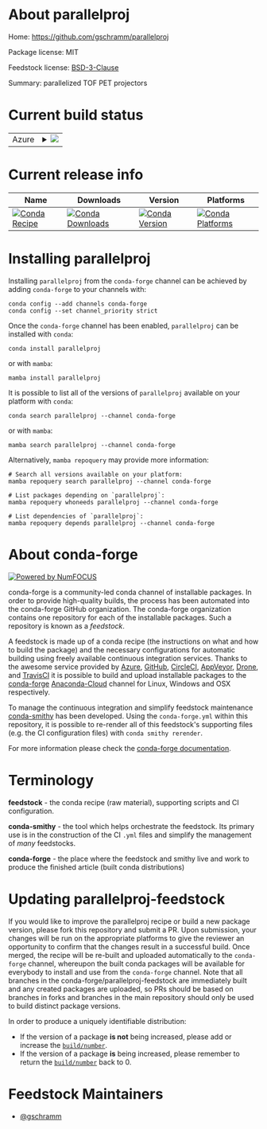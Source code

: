 About parallelproj
==================

Home: https://github.com/gschramm/parallelproj

Package license: MIT

Feedstock license: [BSD-3-Clause](https://github.com/conda-forge/parallelproj-feedstock/blob/main/LICENSE.txt)

Summary: parallelized TOF PET projectors

Current build status
====================


<table>
    
  <tr>
    <td>Azure</td>
    <td>
      <details>
        <summary>
          <a href="https://dev.azure.com/conda-forge/feedstock-builds/_build/latest?definitionId=18288&branchName=main">
            <img src="https://dev.azure.com/conda-forge/feedstock-builds/_apis/build/status/parallelproj-feedstock?branchName=main">
          </a>
        </summary>
        <table>
          <thead><tr><th>Variant</th><th>Status</th></tr></thead>
          <tbody><tr>
              <td>linux_64_c_compiler_version10cuda_compiler_version11.1</td>
              <td>
                <a href="https://dev.azure.com/conda-forge/feedstock-builds/_build/latest?definitionId=18288&branchName=main">
                  <img src="https://dev.azure.com/conda-forge/feedstock-builds/_apis/build/status/parallelproj-feedstock?branchName=main&jobName=linux&configuration=linux%20linux_64_c_compiler_version10cuda_compiler_version11.1" alt="variant">
                </a>
              </td>
            </tr><tr>
              <td>linux_64_c_compiler_version10cuda_compiler_version11.2</td>
              <td>
                <a href="https://dev.azure.com/conda-forge/feedstock-builds/_build/latest?definitionId=18288&branchName=main">
                  <img src="https://dev.azure.com/conda-forge/feedstock-builds/_apis/build/status/parallelproj-feedstock?branchName=main&jobName=linux&configuration=linux%20linux_64_c_compiler_version10cuda_compiler_version11.2" alt="variant">
                </a>
              </td>
            </tr><tr>
              <td>linux_64_c_compiler_version11cuda_compiler_versionNone</td>
              <td>
                <a href="https://dev.azure.com/conda-forge/feedstock-builds/_build/latest?definitionId=18288&branchName=main">
                  <img src="https://dev.azure.com/conda-forge/feedstock-builds/_apis/build/status/parallelproj-feedstock?branchName=main&jobName=linux&configuration=linux%20linux_64_c_compiler_version11cuda_compiler_versionNone" alt="variant">
                </a>
              </td>
            </tr><tr>
              <td>linux_64_c_compiler_version7cuda_compiler_version10.2</td>
              <td>
                <a href="https://dev.azure.com/conda-forge/feedstock-builds/_build/latest?definitionId=18288&branchName=main">
                  <img src="https://dev.azure.com/conda-forge/feedstock-builds/_apis/build/status/parallelproj-feedstock?branchName=main&jobName=linux&configuration=linux%20linux_64_c_compiler_version7cuda_compiler_version10.2" alt="variant">
                </a>
              </td>
            </tr><tr>
              <td>linux_64_c_compiler_version9cuda_compiler_version11.0</td>
              <td>
                <a href="https://dev.azure.com/conda-forge/feedstock-builds/_build/latest?definitionId=18288&branchName=main">
                  <img src="https://dev.azure.com/conda-forge/feedstock-builds/_apis/build/status/parallelproj-feedstock?branchName=main&jobName=linux&configuration=linux%20linux_64_c_compiler_version9cuda_compiler_version11.0" alt="variant">
                </a>
              </td>
            </tr><tr>
              <td>osx_64</td>
              <td>
                <a href="https://dev.azure.com/conda-forge/feedstock-builds/_build/latest?definitionId=18288&branchName=main">
                  <img src="https://dev.azure.com/conda-forge/feedstock-builds/_apis/build/status/parallelproj-feedstock?branchName=main&jobName=osx&configuration=osx%20osx_64_" alt="variant">
                </a>
              </td>
            </tr><tr>
              <td>win_64_cuda_compiler_version10.2</td>
              <td>
                <a href="https://dev.azure.com/conda-forge/feedstock-builds/_build/latest?definitionId=18288&branchName=main">
                  <img src="https://dev.azure.com/conda-forge/feedstock-builds/_apis/build/status/parallelproj-feedstock?branchName=main&jobName=win&configuration=win%20win_64_cuda_compiler_version10.2" alt="variant">
                </a>
              </td>
            </tr><tr>
              <td>win_64_cuda_compiler_version11.0</td>
              <td>
                <a href="https://dev.azure.com/conda-forge/feedstock-builds/_build/latest?definitionId=18288&branchName=main">
                  <img src="https://dev.azure.com/conda-forge/feedstock-builds/_apis/build/status/parallelproj-feedstock?branchName=main&jobName=win&configuration=win%20win_64_cuda_compiler_version11.0" alt="variant">
                </a>
              </td>
            </tr><tr>
              <td>win_64_cuda_compiler_version11.1</td>
              <td>
                <a href="https://dev.azure.com/conda-forge/feedstock-builds/_build/latest?definitionId=18288&branchName=main">
                  <img src="https://dev.azure.com/conda-forge/feedstock-builds/_apis/build/status/parallelproj-feedstock?branchName=main&jobName=win&configuration=win%20win_64_cuda_compiler_version11.1" alt="variant">
                </a>
              </td>
            </tr><tr>
              <td>win_64_cuda_compiler_version11.2</td>
              <td>
                <a href="https://dev.azure.com/conda-forge/feedstock-builds/_build/latest?definitionId=18288&branchName=main">
                  <img src="https://dev.azure.com/conda-forge/feedstock-builds/_apis/build/status/parallelproj-feedstock?branchName=main&jobName=win&configuration=win%20win_64_cuda_compiler_version11.2" alt="variant">
                </a>
              </td>
            </tr><tr>
              <td>win_64_cuda_compiler_versionNone</td>
              <td>
                <a href="https://dev.azure.com/conda-forge/feedstock-builds/_build/latest?definitionId=18288&branchName=main">
                  <img src="https://dev.azure.com/conda-forge/feedstock-builds/_apis/build/status/parallelproj-feedstock?branchName=main&jobName=win&configuration=win%20win_64_cuda_compiler_versionNone" alt="variant">
                </a>
              </td>
            </tr>
          </tbody>
        </table>
      </details>
    </td>
  </tr>
</table>

Current release info
====================

| Name | Downloads | Version | Platforms |
| --- | --- | --- | --- |
| [![Conda Recipe](https://img.shields.io/badge/recipe-parallelproj-green.svg)](https://anaconda.org/conda-forge/parallelproj) | [![Conda Downloads](https://img.shields.io/conda/dn/conda-forge/parallelproj.svg)](https://anaconda.org/conda-forge/parallelproj) | [![Conda Version](https://img.shields.io/conda/vn/conda-forge/parallelproj.svg)](https://anaconda.org/conda-forge/parallelproj) | [![Conda Platforms](https://img.shields.io/conda/pn/conda-forge/parallelproj.svg)](https://anaconda.org/conda-forge/parallelproj) |

Installing parallelproj
=======================

Installing `parallelproj` from the `conda-forge` channel can be achieved by adding `conda-forge` to your channels with:

```
conda config --add channels conda-forge
conda config --set channel_priority strict
```

Once the `conda-forge` channel has been enabled, `parallelproj` can be installed with `conda`:

```
conda install parallelproj
```

or with `mamba`:

```
mamba install parallelproj
```

It is possible to list all of the versions of `parallelproj` available on your platform with `conda`:

```
conda search parallelproj --channel conda-forge
```

or with `mamba`:

```
mamba search parallelproj --channel conda-forge
```

Alternatively, `mamba repoquery` may provide more information:

```
# Search all versions available on your platform:
mamba repoquery search parallelproj --channel conda-forge

# List packages depending on `parallelproj`:
mamba repoquery whoneeds parallelproj --channel conda-forge

# List dependencies of `parallelproj`:
mamba repoquery depends parallelproj --channel conda-forge
```


About conda-forge
=================

[![Powered by
NumFOCUS](https://img.shields.io/badge/powered%20by-NumFOCUS-orange.svg?style=flat&colorA=E1523D&colorB=007D8A)](https://numfocus.org)

conda-forge is a community-led conda channel of installable packages.
In order to provide high-quality builds, the process has been automated into the
conda-forge GitHub organization. The conda-forge organization contains one repository
for each of the installable packages. Such a repository is known as a *feedstock*.

A feedstock is made up of a conda recipe (the instructions on what and how to build
the package) and the necessary configurations for automatic building using freely
available continuous integration services. Thanks to the awesome service provided by
[Azure](https://azure.microsoft.com/en-us/services/devops/), [GitHub](https://github.com/),
[CircleCI](https://circleci.com/), [AppVeyor](https://www.appveyor.com/),
[Drone](https://cloud.drone.io/welcome), and [TravisCI](https://travis-ci.com/)
it is possible to build and upload installable packages to the
[conda-forge](https://anaconda.org/conda-forge) [Anaconda-Cloud](https://anaconda.org/)
channel for Linux, Windows and OSX respectively.

To manage the continuous integration and simplify feedstock maintenance
[conda-smithy](https://github.com/conda-forge/conda-smithy) has been developed.
Using the ``conda-forge.yml`` within this repository, it is possible to re-render all of
this feedstock's supporting files (e.g. the CI configuration files) with ``conda smithy rerender``.

For more information please check the [conda-forge documentation](https://conda-forge.org/docs/).

Terminology
===========

**feedstock** - the conda recipe (raw material), supporting scripts and CI configuration.

**conda-smithy** - the tool which helps orchestrate the feedstock.
                   Its primary use is in the construction of the CI ``.yml`` files
                   and simplify the management of *many* feedstocks.

**conda-forge** - the place where the feedstock and smithy live and work to
                  produce the finished article (built conda distributions)


Updating parallelproj-feedstock
===============================

If you would like to improve the parallelproj recipe or build a new
package version, please fork this repository and submit a PR. Upon submission,
your changes will be run on the appropriate platforms to give the reviewer an
opportunity to confirm that the changes result in a successful build. Once
merged, the recipe will be re-built and uploaded automatically to the
`conda-forge` channel, whereupon the built conda packages will be available for
everybody to install and use from the `conda-forge` channel.
Note that all branches in the conda-forge/parallelproj-feedstock are
immediately built and any created packages are uploaded, so PRs should be based
on branches in forks and branches in the main repository should only be used to
build distinct package versions.

In order to produce a uniquely identifiable distribution:
 * If the version of a package **is not** being increased, please add or increase
   the [``build/number``](https://docs.conda.io/projects/conda-build/en/latest/resources/define-metadata.html#build-number-and-string).
 * If the version of a package **is** being increased, please remember to return
   the [``build/number``](https://docs.conda.io/projects/conda-build/en/latest/resources/define-metadata.html#build-number-and-string)
   back to 0.

Feedstock Maintainers
=====================

* [@gschramm](https://github.com/gschramm/)

